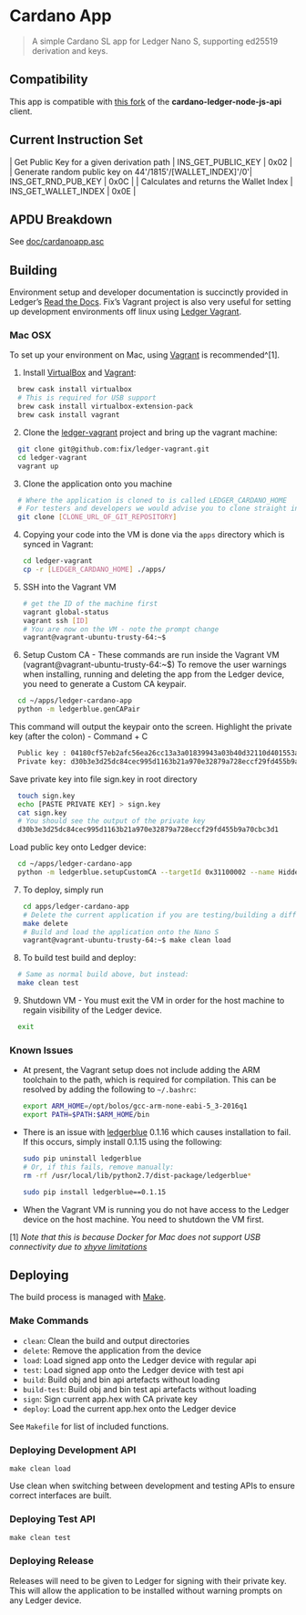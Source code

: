 # Cardano App

> A simple Cardano SL app for Ledger Nano S, supporting ed25519 derivation and keys.

## Compatibility

This app is compatible with [this fork](https://github.com/HiddenField/cardano-ledger-node-js-api) of the **cardano-ledger-node-js-api** client.

## Current Instruction Set

| Get Public Key for a given derivation path | INS_GET_PUBLIC_KEY | 0x02 |
| Generate random public key on 44'/1815'/[WALLET_INDEX]'/0'| INS_GET_RND_PUB_KEY | 0x0C |
| Calculates and returns the Wallet Index | INS_GET_WALLET_INDEX | 0x0E |

## APDU Breakdown

See [doc/cardanoapp.asc](doc/cardanoapp.asc)

## Building

Environment setup and developer documentation is succinctly provided in Ledger’s [Read the Docs](http://ledger.readthedocs.io/en/latest/). Fix’s Vagrant project is also very useful for setting up development environments off linux using [Ledger Vagrant](https://github.com/fix/ledger-vagrant).

### Mac OSX

To set up your environment on Mac, using [Vagrant](https://www.vagrantup.com) is recommended^[1].


1. Install [VirtualBox](https://www.virtualbox.org/) and [Vagrant](https://www.vagrantup.com/):

  ```bash
    brew cask install virtualbox
    # This is required for USB support
    brew cask install virtualbox-extension-pack
    brew cask install vagrant
  ```

2. Clone the [ledger-vagrant](https://github.com/fix/ledger-vagrant) project and bring up the vagrant machine:

  ```bash
    git clone git@github.com:fix/ledger-vagrant.git
    cd ledger-vagrant
    vagrant up
  ```
3. Clone the application onto you machine

  ```bash
    # Where the application is cloned to is called LEDGER_CARDANO_HOME
    # For testers and developers we would advise you to clone straight into the Vagrant VM's app folder      
    git clone [CLONE_URL_OF_GIT_REPOSITORY]
  ```

4. Copying your code into the VM is done via the `apps` directory which is synced in Vagrant:

	```bash
  	cd ledger-vagrant
  	cp -r [LEDGER_CARDANO_HOME] ./apps/
	```

5. SSH into the Vagrant VM

	```bash
  	# get the ID of the machine first
  	vagrant global-status
  	vagrant ssh [ID]
    # You are now on the VM - note the prompt change
    vagrant@vagrant-ubuntu-trusty-64:~$
	```

6. Setup Custom CA - These commands are run inside the Vagrant VM (vagrant@vagrant-ubuntu-trusty-64:~$)
  To remove the user warnings when installing, running and deleting the app from the Ledger device, you need to generate a Custom CA keypair.
  ```bash
    cd ~/apps/ledger-cardano-app
    python -m ledgerblue.genCAPair
  ```
  This command will output the keypair onto the screen. Highlight the private key (after the colon) - Command + C
  ```bash
    Public key : 04180cf57eb2afc56ea26cc13a3a01839943a03b40d32110d401553a78a814b40b3c863f96e04f9a7710335fe920b3d0bec21529480341b381b21d7bc617b02160
    Private key: d30b3e3d25dc84cec995d1163b21a970e32879a728eccf29fd455b9a70cbc3d1
  ```
  Save private key into file sign.key in root directory
  ```bash
    touch sign.key
    echo [PASTE PRIVATE KEY] > sign.key
    cat sign.key
    # You should see the output of the private key
    d30b3e3d25dc84cec995d1163b21a970e32879a728eccf29fd455b9a70cbc3d1
  ```
  Load public key onto Ledger device:
  ```bash
    cd ~/apps/ledger-cardano-app
    python -m ledgerblue.setupCustomCA --targetId 0x31100002 --name HiddenField --public [PUBLIC KEY]
  ```  

7. To deploy, simply run

	```bash    
  	cd apps/ledger-cardano-app
    # Delete the current application if you are testing/building a different version
    make delete
    # Build and load the application onto the Nano S
  	vagrant@vagrant-ubuntu-trusty-64:~$ make clean load
	```
8. To build test build and deploy:

  ```bash    
    # Same as normal build above, but instead:
    make clean test
  ```

9. Shutdown VM - You must exit the VM in order for the host machine to regain visibility of the Ledger device.

  ```bash
    exit
  ```

### Known Issues

* At present, the Vagrant setup does not include adding the ARM toolchain to the path, which is required for compilation. This can be resolved by adding the following to `~/.bashrc`:

	```bash
	export ARM_HOME=/opt/bolos/gcc-arm-none-eabi-5_3-2016q1
	export PATH=$PATH:$ARM_HOME/bin
	```
* There is an issue with [ledgerblue](https://github.com/LedgerHQ/blue-loader-python) 0.1.16 which causes installation to fail. If this occurs, simply install 0.1.15 using the following:

	```bash
	sudo pip uninstall ledgerblue
	# Or, if this fails, remove manually:
	rm -rf /usr/local/lib/python2.7/dist-package/ledgerblue*

	sudo pip install ledgerblue==0.1.15
	```

* When the Vagrant VM is running you do not have access to the Ledger device on the host machine. You need to shutdown the VM first.

[1] *Note that this is because Docker for Mac does not support USB connectivity due to [xhyve limitations](https://github.com/mist64/xhyve#what-is-bhyve)*

## Deploying

The build process is managed with [Make](https://www.gnu.org/software/make/).

### Make Commands

* `clean`: Clean the build and output directories
* `delete`: Remove the application from the device
* `load`: Load signed app onto the Ledger device with regular api
* `test`: Load signed app onto the Ledger device with test api
* `build`: Build obj and bin api artefacts without loading
* `build-test`: Build obj and bin test api artefacts without loading
* `sign`: Sign current app.hex with CA private key
* `deploy`: Load the current app.hex onto the Ledger device

See `Makefile` for list of included functions.

### Deploying Development API

`make clean load`

Use clean when switching between development and testing APIs to ensure correct interfaces are built.

### Deploying Test API

`make clean test`

### Deploying Release

Releases will need to be given to Ledger for signing with their private key.
This will allow the application to be installed without warning prompts on any Ledger device.
